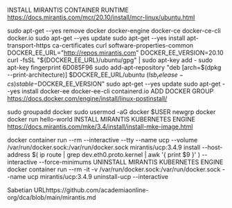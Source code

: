 INSTALL MIRANTIS CONTAINER RUNTIME
https://docs.mirantis.com/mcr/20.10/install/mcr-linux/ubuntu.html

sudo apt-get --yes remove docker docker-engine docker-ce docker-ce-cli docker.io
sudo apt-get --yes update
sudo apt-get --yes install apt-transport-https ca-certificates curl software-properties-common
DOCKER_EE_URL="http://repos.mirantis.com"
DOCKER_EE_VERSION=20.10
curl -fsSL "${DOCKER_EE_URL}/ubuntu/gpg" | sudo apt-key add -
sudo apt-key fingerprint 6D085F96
sudo add-apt-repository "deb [arch=$(dpkg --print-architecture)] $DOCKER_EE_URL/ubuntu $(lsb_release -cs) stable-$DOCKER_EE_VERSION"
sudo apt-get --yes update
sudo apt-get --yes install docker-ee docker-ee-cli containerd.io
ADD DOCKER GROUP
https://docs.docker.com/engine/install/linux-postinstall/

sudo groupadd docker
sudo usermod -aG docker $USER
newgrp docker
docker run hello-world
INSTALL MIRANTIS KUBERNETES ENGINE
https://docs.mirantis.com/mke/3.4/install/install-mke-image.html

docker container run --rm --interactive --tty --name ucp --volume /var/run/docker.sock:/var/run/docker.sock mirantis/ucp:3.4.9 install --host-address $( ip route | grep dev.eth0.proto.kernel | awk '{ print $9 }' ) --interactive --force-minimums
UNINSTALL MIRANTIS KUBERNETES ENGINE
docker container run --rm -it -v /var/run/docker.sock:/var/run/docker.sock --name ucp mirantis/ucp:3.4.9 uninstall-ucp --interactive



Sabetian URLhttps://github.com/academiaonline-org/dca/blob/main/mirantis.md

